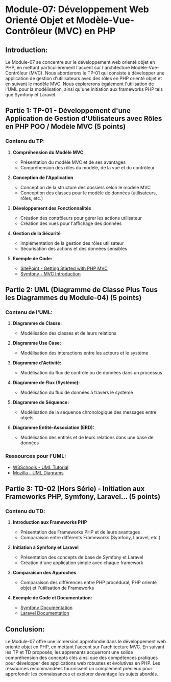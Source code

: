 # Module-07: Développement Web Orienté Objet et Modèle-Vue-Contrôleur (MVC) en PHP

## Introduction:
Le Module-07 se concentre sur le développement web orienté objet en PHP, en mettant particulièrement l'accent sur l'architecture Modèle-Vue-Contrôleur (MVC). Nous aborderons le TP-01 qui consiste à développer une application de gestion d'utilisateurs avec des rôles en PHP orienté objet et en suivant le modèle MVC. Nous explorerons également l'utilisation de l'UML pour la modélisation, ainsi qu'une initiation aux frameworks PHP tels que Symfony et Laravel.

## Partie 1: TP-01 - Développement d'une Application de Gestion d'Utilisateurs avec Rôles en PHP POO / Modèle MVC (5 points)

### Contenu du TP:
1. **Compréhension du Modèle MVC**
   - Présentation du modèle MVC et de ses avantages
   - Compréhension des rôles du modèle, de la vue et du contrôleur
   
2. **Conception de l'Application**
   - Conception de la structure des dossiers selon le modèle MVC
   - Conception des classes pour le modèle de données (utilisateurs, rôles, etc.)
   
3. **Développement des Fonctionnalités**
   - Création des contrôleurs pour gérer les actions utilisateur
   - Création des vues pour l'affichage des données
   
4. **Gestion de la Sécurité**
   - Implémentation de la gestion des rôles utilisateur
   - Sécurisation des actions et des données sensibles
   
5. **Exemple de Code:**
   - [SitePoint - Getting Started with PHP MVC](https://www.sitepoint.com/the-mvc-pattern-and-php-2/)
   - [Symfony - MVC Introduction](https://symfony.com/doc/current/introduction.html)

## Partie 2: UML (Diagramme de Classe Plus Tous les Diagrammes du Module-04) (5 points)

### Contenu de l'UML:
1. **Diagramme de Classe:**
   - Modélisation des classes et de leurs relations
   
2. **Diagramme Use Case:**
   - Modélisation des interactions entre les acteurs et le système
   
3. **Diagramme d'Activité:**
   - Modélisation du flux de contrôle ou de données dans un processus
   
4. **Diagramme de Flux (Système):**
   - Modélisation du flux de données à travers le système
   
5. **Diagramme de Séquence:**
   - Modélisation de la séquence chronologique des messages entre objets
   
6. **Diagramme Entité-Association (ERD):**
   - Modélisation des entités et de leurs relations dans une base de données

### Ressources pour l'UML:
- [W3Schools - UML Tutorial](https://www.w3schools.in/category/uml/)
- [Mozilla - UML Diagrams](https://developer.mozilla.org/en-US/docs/Web/Software/UML_Diagrams)

## Partie 3: TD-02 (Hors Série) - Initiation aux Frameworks PHP, Symfony, Laravel... (5 points)

### Contenu du TD:
1. **Introduction aux Frameworks PHP**
   - Présentation des Frameworks PHP et de leurs avantages
   - Comparaison entre différents Frameworks (Symfony, Laravel, etc.)
   
2. **Initiation à Symfony et Laravel**
   - Présentation des concepts de base de Symfony et Laravel
   - Création d'une application simple avec chaque framework
   
3. **Comparaison des Approches**
   - Comparaison des différences entre PHP procédural, PHP orienté objet et l'utilisation de Frameworks
   
4. **Exemple de Code et Documentation:**
   - [Symfony Documentation](https://symfony.com/doc/current/index.html)
   - [Laravel Documentation](https://laravel.com/docs/9.x)

## Conclusion:
Le Module-07 offre une immersion approfondie dans le développement web orienté objet en PHP, en mettant l'accent sur l'architecture MVC. En suivant les TP et TD proposés, les apprenants acquerront une solide compréhension des concepts clés ainsi que des compétences pratiques pour développer des applications web robustes et évolutives en PHP. Les ressources recommandées fournissent un complément précieux pour approfondir les connaissances et explorer davantage les sujets abordés.